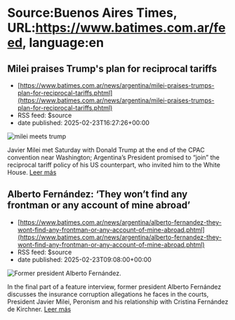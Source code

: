 # Source:Buenos Aires Times, URL:https://www.batimes.com.ar/feed, language:en

## Milei praises Trump's plan for reciprocal tariffs
 - [https://www.batimes.com.ar/news/argentina/milei-praises-trumps-plan-for-reciprocal-tariffs.phtml](https://www.batimes.com.ar/news/argentina/milei-praises-trumps-plan-for-reciprocal-tariffs.phtml)
 - RSS feed: $source
 - date published: 2025-02-23T16:27:26+00:00

<p><img src="https://fotos.perfil.com/2025/02/23/trim/540/304/milei-meets-trump-1972339.jpg" alt="milei meets trump" /></p>Javier Milei met Saturday with Donald Trump at the end of the CPAC convention near Washington; Argentina’s President promised to “join” the reciprocal tariff policy of his US counterpart, who invited him to the White House. <a href="https://www.batimes.com.ar/news/argentina/milei-praises-trumps-plan-for-reciprocal-tariffs.phtml">Leer más</a>

## Alberto Fernández: ‘They won’t find any frontman or any account of mine abroad’
 - [https://www.batimes.com.ar/news/argentina/alberto-fernandez-they-wont-find-any-frontman-or-any-account-of-mine-abroad.phtml](https://www.batimes.com.ar/news/argentina/alberto-fernandez-they-wont-find-any-frontman-or-any-account-of-mine-abroad.phtml)
 - RSS feed: $source
 - date published: 2025-02-23T09:08:00+00:00

<p><img src="https://fotos.perfil.com/2025/02/21/trim/540/304/former-president-alberto-fernandez-1971862.jpg" alt="Former president Alberto Fernández." /></p>In the final part of a feature interview, former president Alberto Fernández discusses the insurance corruption allegations he faces in the courts, President Javier Milei, Peronism and his relationship with Cristina Fernández de Kirchner.
 <a href="https://www.batimes.com.ar/news/argentina/alberto-fernandez-they-wont-find-any-frontman-or-any-account-of-mine-abroad.phtml">Leer más</a>

